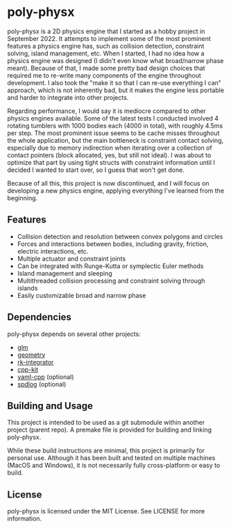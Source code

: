 # poly-physx

poly-physx is a 2D physics engine that I started as a hobby project in September 2022. It attempts to implement some of the most prominent features a physics engine has, such as collision detection, constraint solving, island management, etc. When I started, I had no idea how a physics engine was designed (I didn't even know what broad/narrow phase meant). Because of that, I made some pretty bad design choices that required me to re-write many components of the engine throughout development. I also took the "make it so that I can re-use everything I can" approach, which is not inherently bad, but it makes the engine less portable and harder to integrate into other projects.

Regarding performance, I would say it is mediocre compared to other physics engines available. Some of the latest tests I conducted involved 4 rotating tumblers with 1000 bodies each (4000 in total), with roughly 4.5ms per step. The most prominent issue seems to be cache misses throughout the whole application, but the main bottleneck is constraint contact solving, especially due to memory indirection when iterating over a collection of contact pointers (block allocated, yes, but still not ideal). I was about to optimize that part by using tight structs with constraint information until I decided I wanted to start over, so I guess that won't get done.

Because of all this, this project is now discontinued, and I will focus on developing a new physics engine, applying everything I've learned from the beginning.

## Features

- Collision detection and resolution between convex polygons and circles
- Forces and interactions between bodies, including gravity, friction, electric interactions, etc.
- Multiple actuator and constraint joints
- Can be integrated with Runge-Kutta or symplectic Euler methods
- Island management and sleeping
- Multithreaded collision processing and constraint solving through islands
- Easily customizable broad and narrow phase

## Dependencies

poly-physx depends on several other projects:

- [glm](https://github.com/g-truc/glm)
- [geometry](https://github.com/ismawno/geometry)
- [rk-integrator](https://github.com/ismawno/rk-integrator)
- [cpp-kit](https://github.com/ismawno/cpp-kit)
- [yaml-cpp](https://github.com/ismawno/yaml-cpp) (optional)
- [spdlog](https://github.com/gabime/spdlog) (optional)

## Building and Usage

This project is intended to be used as a git submodule within another project (parent repo). A premake file is provided for building and linking poly-physx.

While these build instructions are minimal, this project is primarily for personal use. Although it has been built and tested on multiple machines (MacOS and Windows), it is not necessarily fully cross-platform or easy to build.

## License

poly-physx is licensed under the MIT License. See LICENSE for more information.
